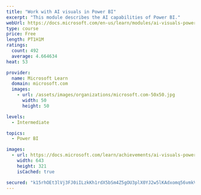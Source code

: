 ```yaml
---
title: "Work with AI visuals in Power BI"
excerpt: "This module describes the AI capabilities of Power BI."
webUrl: https://docs.microsoft.com/en-us/learn/modules/ai-visuals-power-bi/
type: course
price: Free
length: PT1H1M
ratings:
  count: 492
  average: 4.664634
heat: 53

provider:
  name: Microsoft Learn
  domain: microsoft.com
  images:
    - url: /assets/images/organizations/microsoft.com-50x50.jpg
      width: 50
      height: 50

levels:
  - Intermediate

topics:
  - Power BI

images:
  - url: https://docs.microsoft.com/learn/achievements/ai-visuals-power-bi-social.png
    width: 643
    height: 321
    isCached: true

secured: "k15rhOEt3lVj3FJ0iILzkKh1rdX5bSm4Z5gOU3plX0YJ2w5lKAdxomq56vmkVIcUHNx0PhwLbG0xJIgNr/HS38U/vzE+RDoGG2BRQLz+LY7uTY4ugSRMRRzgdnxV8CUeJneDwNvnrfwRvBCNDK9r6b/3tip2BlpiEf+6il8WyuqCAO83UctuFZvRURtyTKGJnhvGCmPXYnfCXiA4/qN5u+fDDThpMd115MqWlJve7NiRcbm1FedfL3CNkPm1QUzb58XPLNA7zF/bTZ5HpEu4MtLYDNIDgn6yzIL3toaJsPnRKM56rIUbmVgufJfZZDpV8IDVgWUTRJ6KmMVIhnnAPbBfQVIEyz4HsKpnCqF6QCUSTF5RQy0q8+iblP3NTQPk3WkmEXrqvWbMRd50ANTjSndgInD0LEy2CBHYtQyHhcg=;vw6imOtWQVgsqxerZPmheQ=="
---
```


